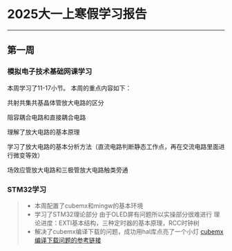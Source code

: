 # 2025大一上寒假学习报告

---

## 第一周

### 模拟电子技术基础网课学习

本周学习了11-17小节。
本周的重点内容如下：

共射共集共基晶体管放大电路的区分

阻容耦合电路和直接耦合电路

理解了放大电路的基本原理

学习了放大电路的基本分析方法（直流电路判断静态工作点，再在交流电路里面进行微变等效）

场效应管放大电路和三极管放大电路触类旁通

### STM32学习

>- 本周配置了cubemx和mingw的基本环境
>- 学习了STM32理论部分
  由于OLED屏有问题所以实操部分很难进行
  理论进度：EXTI基本结构，三种定时器的基本原理，RCC时钟树
>- 解决了cubemx编译下载的问题，成功用hal库点亮了一个小灯
[cubemx编译下载问题的参考链接](https://blog.csdn.net/lzy_m/article/details/108019545)
